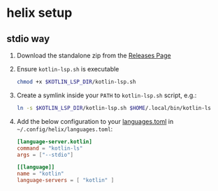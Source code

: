 # helix setup

## stdio way

1. Download the standalone zip from the [Releases Page](https://github.com/Kotlin/kotlin-lsp/releases)

2. Ensure `kotlin-lsp.sh` is executable
   
    ```sh
    chmod +x $KOTLIN_LSP_DIR/kotlin-lsp.sh
    ```

3. Create a symlink inside your `PATH` to `kotlin-lsp.sh` script, e.g.:

    ```sh
    ln -s $KOTLIN_LSP_DIR/kotlin-lsp.sh $HOME/.local/bin/kotlin-ls
    ```

4. Add the below configuration to your [languages.toml](https://docs.helix-editor.com/languages.html) in `~/.config/helix/languages.toml`:

    ```toml
    [language-server.kotlin]
    command = "kotlin-ls"
    args = ["--stdio"]
    
    [[language]]
    name = "kotlin"
    language-servers = [ "kotlin" ]
    ```
  
